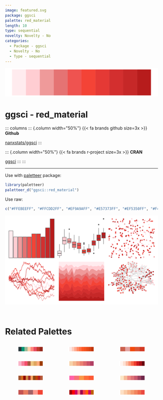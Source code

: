 ```yaml
---
image: featured.svg
package: ggsci
palette: red_material
length: 10
type: sequential
novelty: Novelty - No
categories:
  - Package - ggsci
  - Novelty - No
  - Type - sequential
---
```


![](featured.svg)

# ggsci - red_material 

::: columns
::: {.column width="50%"}
{{< fa brands github size=3x >}}
**Github**

[nanxstats/ggsci](https://github.com/nanxstats/ggsci)
:::

::: {.column width="50%"}
{{< fa brands r-project size=3x >}}
**CRAN**

[ggsci](https://CRAN.R-project.org/package=ggsci)
:::
:::

<hr> 

Use with [paletteer](https://emilhvitfeldt.github.io/paletteer/) package:

```r
library(paletteer)
paletteer_d("ggsci::red_material")
```

Use raw:

```r
c("#FFEBEEFF", "#FFCDD2FF", "#EF9A9AFF", "#E57373FF", "#EF5350FF", "#F44336FF", "#E53935FF", "#D32F2FFF", "#C62828FF", "#B71C1CFF")
``` 

![](examples.svg) 

<br>

# Related Palettes

<div class="list" style="display: grid; grid-template-columns: auto auto auto;"> <figure class="figure">
<a href="../../awtools/a_palette/"> <img src="../../awtools/a_palette/featured.svg" style="width: 100%;" class="figure-img"></a>
</figure> <figure class="figure">
<a href="../../ggsci/deep_orange_material/"> <img src="../../ggsci/deep_orange_material/featured.svg" style="width: 100%;" class="figure-img"></a>
</figure> <figure class="figure">
<a href="../../fishualize/Sargocentron_bullisi/"> <img src="../../fishualize/Sargocentron_bullisi/featured.svg" style="width: 100%;" class="figure-img"></a>
</figure> <figure class="figure">
<a href="../../miscpalettes/jojo/"> <img src="../../miscpalettes/jojo/featured.svg" style="width: 100%;" class="figure-img"></a>
</figure> <figure class="figure">
<a href="../../rcartocolor/RedOr/"> <img src="../../rcartocolor/RedOr/featured.svg" style="width: 100%;" class="figure-img"></a>
</figure> <figure class="figure">
<a href="../../RColorBrewer/Reds/"> <img src="../../RColorBrewer/Reds/featured.svg" style="width: 100%;" class="figure-img"></a>
</figure> <figure class="figure">
<a href="../../miscpalettes/chocolate/"> <img src="../../miscpalettes/chocolate/featured.svg" style="width: 100%;" class="figure-img"></a>
</figure> <figure class="figure">
<a href="../../lisa/RupprechtGeiger/"> <img src="../../lisa/RupprechtGeiger/featured.svg" style="width: 100%;" class="figure-img"></a>
</figure> <figure class="figure">
<a href="../../rcartocolor/BurgYl/"> <img src="../../rcartocolor/BurgYl/featured.svg" style="width: 100%;" class="figure-img"></a>
</figure> <figure class="figure">
<a href="../../fishualize/Sparisoma_tuyupiranga_f/"> <img src="../../fishualize/Sparisoma_tuyupiranga_f/featured.svg" style="width: 100%;" class="figure-img"></a>
</figure> <figure class="figure">
<a href="../../ggprism/autumn_leaves/"> <img src="../../ggprism/autumn_leaves/featured.svg" style="width: 100%;" class="figure-img"></a>
</figure> <figure class="figure">
<a href="../../rcartocolor/Peach/"> <img src="../../rcartocolor/Peach/featured.svg" style="width: 100%;" class="figure-img"></a>
</figure> 
</div>
